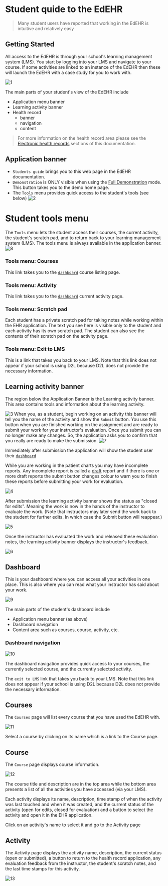 # Student quide to the EdEHR

> Many student users have reported that working in the EdEHR is intuitive and relatively easy

## Getting Started

All access to the EdEHR is through your school's learning management system (LMS). You start by logging into your LMS and navigate to your course. If some activities are linked to an instance of the EdEHR then these will launch the EdEHR with a case study for you to work with.

![1]

The main parts of your student's view of the EdEHR include

- Application menu banner
- Learning activity banner
- Health record
  - banner
  - navigation
  - content

> For more information on the health record area please see the [Electronic health records](/ehr) sections of this documentation.


## Application banner

- ```Students guide``` brings you to this web page in the EdEHR documentation.
- ```Demonstration``` is ONLY visible when using the [Full Demonstration](/#full-demonstration-mode) mode. This button takes you to the demo home page.
- The ```Tools``` menu provides quick access to the student's tools (see below)
![2]


# Student tools menu
The ```Tools``` menu lets the student access their courses, the current activity, the student's scratch pad, and to return back to your learning management system (LMS). The tools menu is always available in the application banner.
![8]

### Tools menu: Courses

This link takes you to the [```dashboard```](/student/#dashboard) course listing page.

### Tools menu: Activity

This link takes you to the [```dashboard```](/student/#dashboard) current activity page.

### Tools menu: Scratch pad

Each student has a private scratch pad for taking notes while working within the EHR application. The text you see here is visible only to the student and each activity has its own scratch pad.  The student can also see the contents of their scratch pad on the activity page.

### Tools menu: Exit to LMS

This is a link that takes you back to your LMS.  Note that this link does not appear if your school is using D2L because D2L does not provide the necessary information.


## Learning activity banner

The region below the Application Banner is the Learning activity banner.  This area contains tools and information about the learning activity.

![3]
When you, as a student, begin working on an activity this banner will tell you the name of the activity and show 
the ```Submit``` button. You use this button when you are finished working on the assignment and are ready 
to submit your work for your instructor's evaluation. Once you submit you can no longer make any changes. 
So, the application asks you to confirm that you really are ready to make the submission.
![7]

Immediately after submission the application will show the student user their [```dashboard```](/student/#dashboard)

While you are working in the patient charts you may have incomplete reports. Any incomplete report is 
called a [draft](/ehr/#draft-reports-and-verifying-correctness) report and if there is one or more draft reports the submit button changes colour to warn you to finish these reports before submitting your work for evaluation.

![4]

After submission the learning activity banner shows the status as "closed for edits". Meaning the work is now in the hands of the instructor to evaluate the work. (Note that instructors may later send the work back to the student for further edits. In which case the Submit button will reappear.)

![5]

Once the instructor has evaluated the work and released these evaluation notes, the learning activity banner displays the instructor's feedback.

![6]

## Dashboard




This is your dashboard where you can access all your activities in one place.  This is also where you can read what your instructor has said about your work.

![9]

The main parts of the student's dashboard include

- Application menu banner (as above)
- Dashboard navigation
- Content area such as courses, course, activity, etc.

### Dashboard navigation

![10]

The dashboard navigation provides quick access to your courses, the currently selected course, and the currently selected activity. 

The ```exit to LMS``` link that takes you back to your LMS.  Note that this link does not appear if your school is using D2L because D2L does not provide the necessary information.


## Courses

The ```Courses``` page will list every course that you have used the EdEHR with.

![11]

Select a course by clicking on its name which is a link to the Course page.

## Course

The ```Course``` page displays course information.

![12]

The course title and description are in the top area while the bottom area presents a list of all the activities you have accessed (via your LMS).

Each activity displays its name, description, time stamp of when the activity was last touched and when it was created, and the current status of the activity (open for edits, closed for evaluation) and a button to select the activity and open it in the EHR application.

Click on an activity's name to select it and go to the Activity page

## Activity

The Activity page displays the activity name, description, the current status (open or submitted), a button to return to the health record application, any evaluation feedback from the instructor, the student's scratch notes, and the last time stamps for this activity.  

![13]


[1]: ./student-main-ehr-page.png "Main page"
[2]: ./student-application-banner.png "Student top banner"
[3]: ./student-learning-activity-banner-1.png "Student learning activity banner - 1"
[4]: ./student-learning-activity-banner-2.png "Student learning activity banner - 2"
[5]: ./student-learning-activity-banner-3.png "Student learning activity banner - 3"
[6]: ./student-learning-activity-banner-4.png "Student learning activity banner - 4"
[7]: ./student-submit-confirm.png "Student submit confirm dialog"
[8]: ./student-tools.png "Studnet tools"
[9]: ./student-dashboard.png "Student dashboard"
[10]: ./student-dashboard-navigation.png "Student dashboard navigation"
[11]: ./student-courses-page.png "Student courses page"
[12]: ./student-course-page.png "Student course page"
[13]: ./student-activity-page.png "Student activity page"
